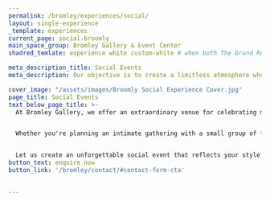 ```yaml
---
permalink: /bromley/experiences/social/
layout: single-experience
_template: experiences
current_page: social-broomly
main_space_group: Bromley Gallery & Event Center
shadred_temlate: experience white custom-white # when both The Grand Room & Event Spaces have same template

meta_description_title: Social Events
meta_description: Our objective is to create a limitless atmosphere where guest feel free to connect with each other

cover_image: "/assets/images/Broomly Social Experience Cover.jpg"
page_title: Social Events
text_below_page_title: >-
  At Bromley Gallery, we offer an extraordinary venue for celebrating milestones and cherishing the accomplishments of your loved ones. No matter the reason for your celebration, we have the perfect space to showcase your most treasured moments.


  Whether you're planning an intimate gathering with a small group of friends and family or a joyous occasion shared with many, our dedicated team is here to ensure a flawless celebration. Our talented culinary team will craft mouthwatering menus with delicate precision, tailored to meet your unique requirements.


  Let us create an unforgettable social event that reflects your style and honours the significance of the occasion. Experience the unparalleled ambiance and exceptional service at Bromley Gallery, where your most cherished moments will shine.
button_text: enquire now
button_link: '/bromley/contact/#contact-form-cta'

  
---
```



